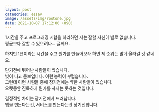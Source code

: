 ```yaml
---
layout: post
categories: essay
image: /assets/img/rootone.jpg
date: 2021-10-07 17:12:00 +0900
---
```

1시간을 주고 프로그래밍 시합을 하라하면 저는 잘할 자신이 별로 없습니다.  
평균보다 잘할 수 있으려나... 글쎄요.

하지만 1년이라는 시간을 주고 뭔가를 만들어보라 하면 제 순위는 많이 올라갈 것 같네요.

단기전에 뛰어난 사람들이 있습니다.  
빛이 나고 돋보입니다. 이런 능력이 부럽습니다.  
그런데 이런 사람들 중에 장기전에는 약한 사람들이 있습니다.  
오랫동안 진득하게 뭔가를 하지는 못하는 것입니다.

결정적인 차이는 장기전에서 드러납니다.  
앱을 만든다는건, 서비스를 만든다는건 장기전입니다.